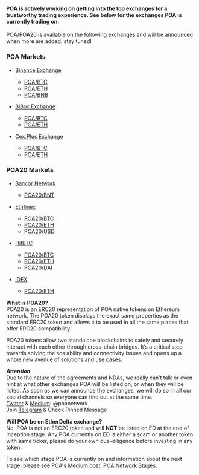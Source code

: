 #### POA is actively working on getting into the top exchanges for a trustworthy trading experience. See below for the exchanges POA is currently trading on.

POA/POA20 is available on the following exchanges and will be announced when more are added, stay tuned!

### POA Markets

- [Binance Exchange](https://binance.com/)
  - [POA/BTC](https://www.binance.com/en/trade/POA_BTC)
  - [POA/ETH](https://www.binance.com/en/trade/POA_ETH)
  - [POA/BNB](https://www.binance.com/en/trade/POA_BNB)

- [BiBox Exchange](https://bibox.com/)
  - [POA/BTC](https://www.bibox.com/exchange?coinPair=POA_BTC)
  - [POA/ETH](https://www.bibox.com/exchange?coinPair=POA_ETH)

- [Cex.Plus Exchange](https://cex.plus/)
  - [POA/BTC](https://cex.plus/market/poa_btc)
  - [POA/ETH](https://cex.plus/market/poa_eth)

### POA20 Markets

- [Bancor Network](https://www.bancor.network/)
  - [POA20/BNT](https://www.bancor.network/communities/5af31ea96f1d0f00018b2c80/about)

- [Ethfinex](https://www.ethfinex.com/)
  - [POA20/BTC](https://www.ethfinex.com/t/POA:BTC)
  - [POA20/ETH](https://www.ethfinex.com/t/POA:ETH)
  - [POA20/USD](https://www.ethfinex.com/t/POA:USD)

- [HitBTC](https://hitbtc.com/)
  - [POA20/BTC](https://hitbtc.com/POA20-to-BTC)
  - [POA20/ETH](https://hitbtc.com/POA20-to-ETH)
  - [POA20/DAI](https://hitbtc.com/POA20-to-DAI)

- [IDEX](https://idex.market/eth/poa20)
  - [POA20/ETH](https://idex.market/eth/poa20)

**What is POA20?**  
   POA20 is an ERC20 representation of POA native tokens on Ethereum network. The POA20 token displays the exact same properties as the standard ERC20 token and allows it to be used in all the same places that offer ERC20 compatibility.

  POA20 tokens allow two standalone blockchains to safely and securely interact with each other through cross-chain bridges. It’s a critical step towards solving the scalability and connectivity issues and opens up a whole new avenue of solutions and use cases.

__*Attention*__  
Due to the nature of the agreements and NDAs, we really can’t talk or even hint at what other exchanges POA will be listed on, or when they will be listed. As soon as we can announce the exchanges, we will do so in all our social channels so everyone can find out at the same time.  
  [Twitter](https://twitter.com/poanetwork) & [Medium](https://medium.com/@poanetwork): @poanetwork  
  Join [Telegram](https://t.me/joinchat/FlX0FD_ndCsB4_n60sCu2w) & Check Pinned Message

 __Will POA be on EtherDelta exchange?__    
  No, POA is not an ERC20 token and will __NOT__ be listed on ED at the end of Inception stage. Any POA currently on ED is either a scam or another token with same ticker, please do your own due-diligence before investing in any token.

To see which stage POA is currently on and information about the next stage, please see POA's Medium post. [POA Network Stages.](https://medium.com/oracles-network/poa-network-day-1-poa-network-inception-188e5688ea98) 